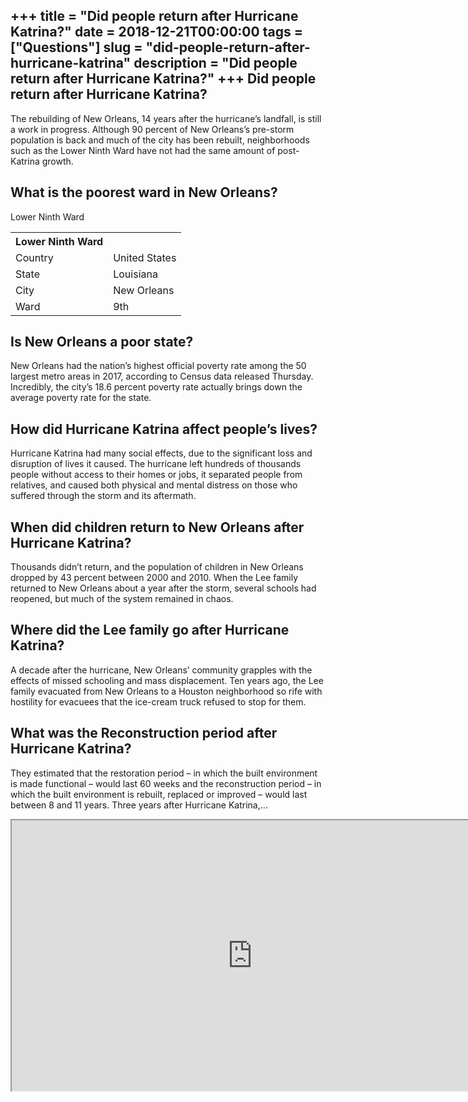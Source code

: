 +++
title = "Did people return after Hurricane Katrina?"
date = 2018-12-21T00:00:00
tags = ["Questions"]
slug = "did-people-return-after-hurricane-katrina"
description = "Did people return after Hurricane Katrina?"
+++
Did people return after Hurricane Katrina?
------------------------------------------

The rebuilding of New Orleans, 14 years after the hurricane’s landfall, is still a work in progress. Although 90 percent of New Orleans’s pre-storm population is back and much of the city has been rebuilt, neighborhoods such as the Lower Ninth Ward have not had the same amount of post-Katrina growth.

What is the poorest ward in New Orleans?
----------------------------------------

Lower Ninth Ward

<table><tr><th>Lower Ninth Ward</th></tr><tr><td>Country</td><td>United States</td></tr><tr><td>State</td><td>Louisiana</td></tr><tr><td>City</td><td>New Orleans</td></tr><tr><td>Ward</td><td>9th</td></tr></table>

Is New Orleans a poor state?
----------------------------

New Orleans had the nation’s highest official poverty rate among the 50 largest metro areas in 2017, according to Census data released Thursday. Incredibly, the city’s 18.6 percent poverty rate actually brings down the average poverty rate for the state.

How did Hurricane Katrina affect people’s lives?
------------------------------------------------

Hurricane Katrina had many social effects, due to the significant loss and disruption of lives it caused. The hurricane left hundreds of thousands people without access to their homes or jobs, it separated people from relatives, and caused both physical and mental distress on those who suffered through the storm and its aftermath.

When did children return to New Orleans after Hurricane Katrina?
----------------------------------------------------------------

Thousands didn’t return, and the population of children in New Orleans dropped by 43 percent between 2000 and 2010. When the Lee family returned to New Orleans about a year after the storm, several schools had reopened, but much of the system remained in chaos.

Where did the Lee family go after Hurricane Katrina?
----------------------------------------------------

A decade after the hurricane, New Orleans’ community grapples with the effects of missed schooling and mass displacement. Ten years ago, the Lee family evacuated from New Orleans to a Houston neighborhood so rife with hostility for evacuees that the ice-cream truck refused to stop for them.

What was the Reconstruction period after Hurricane Katrina?
-----------------------------------------------------------

They estimated that the restoration period – in which the built environment is made functional – would last 60 weeks and the reconstruction period – in which the built environment is rebuilt, replaced or improved – would last between 8 and 11 years. Three years after Hurricane Katrina,…

<iframe allow="accelerometer; autoplay; clipboard-write; encrypted-media; gyroscope; picture-in-picture" allowfullscreen="" class="__youtube_prefs__  epyt-is-override  no-lazyload" data-no-lazy="1" data-origheight="433" data-origwidth="770" data-skipgform_ajax_framebjll="" height="433" id="_ytid_82907" loading="lazy" src="https://www.youtube.com/embed/QacB-J6ezxA?enablejsapi=1&autoplay=0&cc_load_policy=0&cc_lang_pref=&iv_load_policy=1&loop=0&modestbranding=0&rel=1&fs=1&playsinline=0&autohide=2&theme=dark&color=red&controls=1&" title="YouTube player" width="770"></iframe>